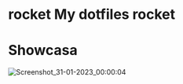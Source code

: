 # rocket My dotfiles rocket

# Showcasa
![Screenshot_31-01-2023_00:00:04](https://user-images.githubusercontent.com/108900963/215652089-9b0a80b2-c28c-4702-8e88-e5f5a008c741.png)
